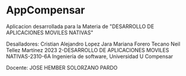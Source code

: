 # AppCompensar
Aplicacion desarrollada para la Materia de "DESARROLLO DE APLICACIONES MOVILES NATIVAS"

Desalladores:
Cristian Alejandro Lopez Jara
Mariana Forero Tecano
Neil Tellez Martínez
2023 2-DESARROLLO DE APLICACIONES MOVILES NATIVAS-2310-6A
Ingeniería de software, Universidad U Compensar

Docente: JOSE HEMBER SOLORZANO PARDO

